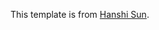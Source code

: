 This template is from [Hanshi Sun](https://github.com/preminstrel/preminstrel.github.io/tree/master).
